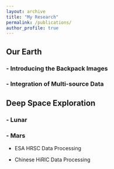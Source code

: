 ```yaml
---
layout: archive
title: "My Research"
permalink: /publications/
author_profile: true
---
```



## Our Earth
### - Introducing the Backpack Images

### - Integration of Multi-source Data

## Deep Space Exploration
### - Lunar

### - Mars
- ESA HRSC Data Processing

- Chinese HiRIC  Data Processing


